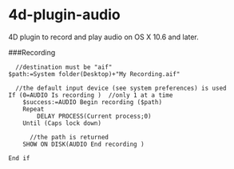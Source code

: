 4d-plugin-audio
===============

4D plugin to record and play audio on OS X 10.6 and later.



###Recording

```
  //destination must be "aif"
$path:=System folder(Desktop)+"My Recording.aif"

  //the default input device (see system preferences) is used
If (0=AUDIO Is recording )  //only 1 at a time
	$success:=AUDIO Begin recording ($path)
	Repeat 
		DELAY PROCESS(Current process;0)
	Until (Caps lock down)
	
	  //the path is returned
	SHOW ON DISK(AUDIO End recording )
	
End if 
```
